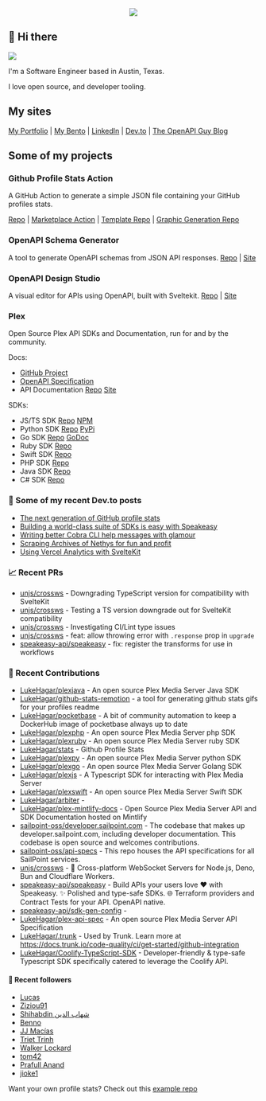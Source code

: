 <div align="center">
   <img src="https://raw.githubusercontent.com/LukeHagar/github-stats-remotion/main/out/readme.gif">
</div>

## 👋 Hi there

<a href="https://hits.seeyoufarm.com"><img src="https://hits.seeyoufarm.com/api/count/incr/badge.svg?url=https%3A%2F%2Fgithub.com%2Flukehagar1212%2Fhit-counter&count_bg=%2384A1FF&title_bg=%23445DD3&icon=mocha.svg&icon_color=%23E7E7E7&title=Views&edge_flat=false"/></a>

I'm a Software Engineer based in Austin, Texas.

I love open source, and developer tooling.


## My sites
[My Portfolio](https://lukehagar.com/) | [My Bento](https://bento.me/lukehagar) | [LinkedIn](https://www.linkedin.com/in/lukehagar/) | [Dev.to](https://dev.to/lukehagar) | [The OpenAPI Guy Blog](https://openapiguy.dev)

## Some of my projects

### Github Profile Stats Action

A GitHub Action to generate a simple JSON file containing your GitHub profiles stats.

[Repo](https://github.com/LukeHagar/stats-action) | [Marketplace Action](https://github.com/marketplace/actions/profile-stats) | [Template Repo](https://github.com/LukeHagar/stats) | [Graphic Generation Repo](https://github.com/LukeHagar/github-stats-remotion)

### OpenAPI Schema Generator

A tool to generate OpenAPI schemas from JSON API responses.
[Repo](https://github.com/LukeHagar/openapi-definition-generator/) | [Site](https://oas-def-gen.lukehagar.com)

### OpenAPI Design Studio

A visual editor for APIs using OpenAPI, built with Sveltekit.
[Repo](https://github.com/LukeHagar/OpenAPI.gg) | [Site](https://openapi.gg)

### Plex

Open Source Plex API SDKs and Documentation, run for and by the community.

Docs:
- [GitHub Project](https://github.com/users/LukeHagar/projects/3)
- [OpenAPI Specification](https://github.com/LukeHagar/plex-api-spec)
- API Documentation [Repo](https://github.com/LukeHagar/plex-mintlify-docs) [Site](https://plexapi.dev)

SDKs:
- JS/TS SDK [Repo](https://github.com/LukeHagar/plexjs) [NPM](https://www.npmjs.com/package/@lukehagar/plexjs)
- Python SDK [Repo](https://github.com/LukeHagar/plexpy) [PyPi](https://pypi.org/project/plex-api-client/)
- Go SDK [Repo](https://github.com/LukeHagar/plexgo) [GoDoc](https://pkg.go.dev/github.com/LukeHagar/plexgo)
- Ruby SDK [Repo](https://github.com/LukeHagar/plexruby)
- Swift SDK [Repo](https://github.com/LukeHagar/plexswift)
- PHP SDK [Repo](https://github.com/LukeHagar/plexphp)
- Java SDK [Repo](https://github.com/LukeHagar/plexjava)
- C# SDK [Repo](https://github.com/LukeHagar/plexcsharp)


### 📜 Some of my recent Dev.to posts

- [The next generation of GitHub profile stats](https://dev.to/lukehagar/the-next-generation-of-github-profile-stats-1nh8)
- [Building a world-class suite of SDKs is easy with Speakeasy](https://dev.to/lukehagar/building-a-world-class-suite-of-sdks-is-easy-with-speakeasy-37ba)
- [Writing better Cobra CLI help messages with glamour](https://dev.to/lukehagar/writing-better-cobra-cli-help-messages-with-glamour-1525)
- [Scraping Archives of Nethys for fun and profit](https://dev.to/lukehagar/scraping-archives-of-nethys-for-fun-and-profit-3ll3)
- [Using Vercel Analytics with SvelteKit](https://dev.to/lukehagar/using-vercel-analytics-with-sveltekit-381j)

### 📈 Recent PRs

- [unjs/crossws](https://github.com/unjs/crossws/pull/126) - Downgrading TypeScript version for compatibility with SvelteKit
- [unjs/crossws](https://github.com/unjs/crossws/pull/125) - Testing a TS version downgrade out for SvelteKit compatibility
- [unjs/crossws](https://github.com/unjs/crossws/pull/116) - Investigating CI/Lint type issues
- [unjs/crossws](https://github.com/unjs/crossws/pull/113) - feat: allow throwing error with `.response` prop in `upgrade`
- [speakeasy-api/speakeasy](https://github.com/speakeasy-api/speakeasy/pull/1178) - fix: register the transforms for use in workflows

### 👷 Recent Contributions

- [LukeHagar/plexjava](https://github.com/LukeHagar/plexjava) - An open source Plex Media Server Java SDK
- [LukeHagar/github-stats-remotion](https://github.com/LukeHagar/github-stats-remotion) - a tool for generating github stats gifs for your profiles readme
- [LukeHagar/pocketbase](https://github.com/LukeHagar/pocketbase) - A bit of community automation to keep a DockerHub image of pocketbase always up to date
- [LukeHagar/plexphp](https://github.com/LukeHagar/plexphp) - An open source Plex Media Server php SDK
- [LukeHagar/plexruby](https://github.com/LukeHagar/plexruby) - An open source Plex Media Server ruby SDK
- [LukeHagar/stats](https://github.com/LukeHagar/stats) - Github Profile Stats
- [LukeHagar/plexpy](https://github.com/LukeHagar/plexpy) - An open source Plex Media Server python SDK
- [LukeHagar/plexgo](https://github.com/LukeHagar/plexgo) - An open source Plex Media Server Golang SDK
- [LukeHagar/plexjs](https://github.com/LukeHagar/plexjs) - A Typescript SDK for interacting with Plex Media Server
- [LukeHagar/plexswift](https://github.com/LukeHagar/plexswift) - An open source Plex Media Server Swift SDK
- [LukeHagar/arbiter](https://github.com/LukeHagar/arbiter) - 
- [LukeHagar/plex-mintlify-docs](https://github.com/LukeHagar/plex-mintlify-docs) - Open Source Plex Media Server API and SDK Documentation hosted on Mintlify
- [sailpoint-oss/developer.sailpoint.com](https://github.com/sailpoint-oss/developer.sailpoint.com) - The codebase that makes up developer.sailpoint.com, including developer documentation. This codebase is open source and welcomes contributions.
- [sailpoint-oss/api-specs](https://github.com/sailpoint-oss/api-specs) - This repo houses the API specifications for all SailPoint services.
- [unjs/crossws](https://github.com/unjs/crossws) - 🔌   Cross-platform WebSocket Servers for Node.js, Deno, Bun and Cloudflare Workers.
- [speakeasy-api/speakeasy](https://github.com/speakeasy-api/speakeasy) - Build APIs your users love ❤️ with Speakeasy. ✨ Polished and type-safe SDKs. 🌐 Terraform providers and Contract Tests for your API. OpenAPI native. 
- [speakeasy-api/sdk-gen-config](https://github.com/speakeasy-api/sdk-gen-config) - 
- [LukeHagar/plex-api-spec](https://github.com/LukeHagar/plex-api-spec) - An open source Plex Media Server API Specification
- [LukeHagar/.trunk](https://github.com/LukeHagar/.trunk) - Used by Trunk. Learn more at https://docs.trunk.io/code-quality/ci/get-started/github-integration
- [LukeHagar/Coolify-TypeScript-SDK](https://github.com/LukeHagar/Coolify-TypeScript-SDK) - Developer-friendly &amp; type-safe Typescript SDK specifically catered to leverage the Coolify API.

#### 👯 Recent followers

- [Lucas](https://github.com/lulunac27a)
- [Ziziou91](https://github.com/Ziziou91)
- [Shihabdin  شهاب الدين ](https://github.com/d3j1x)
- [Benno ](https://github.com/herodev1337)
- [JJ Macías](https://github.com/jjmaciasdev)
- [Triet Trinh](https://github.com/trinhminhtriet)
- [Walker Lockard](https://github.com/walker-tx)
- [tom42](https://github.com/go2tom42)
- [Prafull Anand](https://github.com/Anandprafull)
- [jioke1](https://github.com/jioke1)

Want your own profile stats? Check out this [example repo](https://github.com/LukeHagar/profile-stats)


